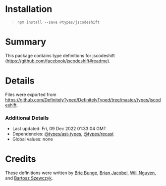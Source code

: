 # Installation
> `npm install --save @types/jscodeshift`

# Summary
This package contains type definitions for jscodeshift (https://github.com/facebook/jscodeshift#readme).

# Details
Files were exported from https://github.com/DefinitelyTyped/DefinitelyTyped/tree/master/types/jscodeshift.

### Additional Details
 * Last updated: Fri, 09 Dec 2022 01:33:04 GMT
 * Dependencies: [@types/ast-types](https://npmjs.com/package/@types/ast-types), [@types/recast](https://npmjs.com/package/@types/recast)
 * Global values: none

# Credits
These definitions were written by [Brie Bunge](https://github.com/brieb), [Brian Jacobel](https://github.com/bjacobel), [Will Nguyen](https://github.com/willtn), and [Bartosz Szewczyk](https://github.com/sztobar).
